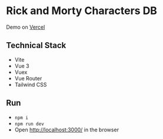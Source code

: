 # Rick and Morty Characters DB

Demo on [Vercel](https://jellysmack-demo.vercel.app/)

## Technical Stack

- Vite
- Vue 3
- Vuex
- Vue Router
- Tailwind CSS

## Run

- `npm i`
- `npm run dev`
- Open [http://localhost:3000/](http://localhost:3000/) in the browser
